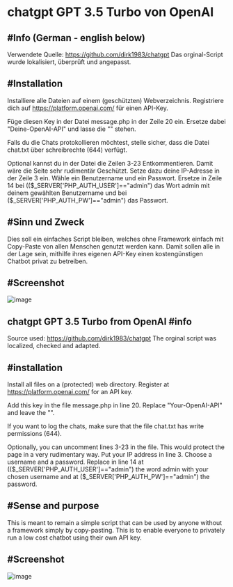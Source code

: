 # chatgpt GPT 3.5 Turbo von OpenAI

#Info (German - english below)
------------
Verwendete Quelle: https://github.com/dirk1983/chatgpt
Das orginal-Script wurde lokalisiert, überprüft und angepasst.


#Installation
------------
Installiere alle Dateien auf einem (geschützten) Webverzeichnis.
Registriere dich auf https://platform.openai.com/ für einen API-Key.

Füge diesen Key in der Datei message.php in der Zeile 20 ein. Ersetze dabei "Deine-OpenAI-API" und lasse die "" stehen.

Falls du die Chats protokollieren möchtest, stelle sicher, dass die Datei chat.txt über schreibrechte (644) verfügt. 

Optional kannst du in der Datei die Zeilen 3-23 Entkommentieren. Damit wäre die Seite sehr rudimentär Geschützt. 
Setze dazu deine IP-Adresse in der Zeile 3 ein. Wähle ein Benutzername und ein Passwort. Ersetze in Zeile 14 bei (($_SERVER['PHP_AUTH_USER']=="admin") das Wort admin mit deinem gewählten Benutzername und bei ($_SERVER['PHP_AUTH_PW']=="admin") das Passwort.


#Sinn und Zweck
------------
Dies soll ein einfaches Script bleiben, welches ohne Framework einfach mit Copy-Paste von allen Menschen genutzt werden kann.
Damit sollen alle in der Lage sein, mithilfe ihres eigenen API-Key einen kostengünstigen Chatbot privat zu betreiben.



#Screenshot
------------
![image](https://user-images.githubusercontent.com/8299018/222672442-035ac523-6d65-41b5-a843-1527637cb2bc.png)





chatgpt GPT 3.5 Turbo from OpenAI
#info
------------
Source used: https://github.com/dirk1983/chatgpt 
The orginal script was localized, checked and adapted.

#installation
------------
Install all files on a (protected) web directory. Register at https://platform.openai.com/ for an API key.

Add this key in the file message.php in line 20. Replace "Your-OpenAI-API" and leave the "".

If you want to log the chats, make sure that the file chat.txt has write permissions (644).

Optionally, you can uncomment lines 3-23 in the file. This would protect the page in a very rudimentary way. Put your IP address in line 3. Choose a username and a password. Replace in line 14 at (($_SERVER['PHP_AUTH_USER']=="admin") the word admin with your chosen username and at ($_SERVER['PHP_AUTH_PW']=="admin") the password.

#Sense and purpose
------------
This is meant to remain a simple script that can be used by anyone without a framework simply by copy-pasting. This is to enable everyone to privately run a low cost chatbot using their own API key.

#Screenshot
------------
![image](https://user-images.githubusercontent.com/8299018/222672442-035ac523-6d65-41b5-a843-1527637cb2bc.png)
